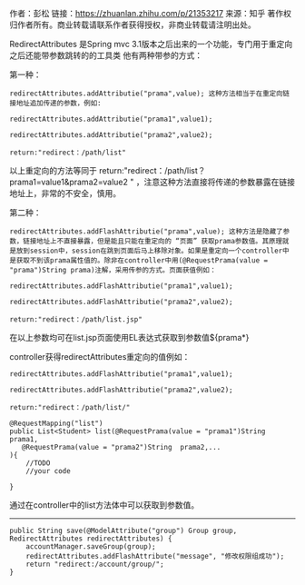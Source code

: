 作者：彭松
链接：https://zhuanlan.zhihu.com/p/21353217
来源：知乎
著作权归作者所有。商业转载请联系作者获得授权，非商业转载请注明出处。

RedirectAttributes 是Spring mvc 3.1版本之后出来的一个功能，专门用于重定向之后还能带参数跳转的的工具类
他有两种带参的方式：

第一种：

```
redirectAttributes.addAttributie("prama",value); 这种方法相当于在重定向链接地址追加传递的参数，例如:

redirectAttributes.addAttributie("prama1",value1);

redirectAttributes.addAttributie("prama2",value2);

return:"redirect：/path/list"
```

以上重定向的方法等同于 return:"redirect：/path/list？prama1=value1&prama2=value2 " ，注意这种方法直接将传递的参数暴露在链接地址上，非常的不安全，慎用。

第二种：

```
redirectAttributes.addFlashAttributie("prama",value); 这种方法是隐藏了参数，链接地址上不直接暴露，但是能且只能在重定向的 “页面” 获取prama参数值。其原理就是放到session中，session在跳到页面后马上移除对象。如果是重定向一个controller中是获取不到该prama属性值的。除非在controller中用(@RequestPrama(value = "prama")String prama)注解，采用传参的方式。页面获值例如：

redirectAttributes.addFlashAttributie("prama1",value1);

redirectAttributes.addFlashAttributie("prama2",value2);

return:"redirect：/path/list.jsp"
```

在以上参数均可在list.jsp页面使用EL表达式获取到参数值${prama*}

controller获得redirectAttributes重定向的值例如：

```
redirectAttributes.addFlashAttributie("prama1",value1);

redirectAttributes.addFlashAttributie("prama2",value2);

return:"redirect：/path/list/"

@RequestMapping("list")
public List<Student> list(@RequestPrama(value = "prama1")String  prama1,
   @RequestPrama(value = "prama2")String  prama2,...
){
    //TODO
    //your code

}
```
通过在controller中的list方法体中可以获取到参数值。

---

```
public String save(@ModelAttribute("group") Group group, RedirectAttributes redirectAttributes) {
	accountManager.saveGroup(group);
	redirectAttributes.addFlashAttribute("message", "修改权限组成功");
	return "redirect:/account/group/";
}
```